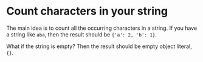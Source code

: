 # Count characters in your string

The main idea is to count all the occurring characters in a string.
If you have a string like `aba`, then the result should be `{'a': 2, 'b': 1}`.

What if the string is empty? Then the result should be empty object literal, `{}`.